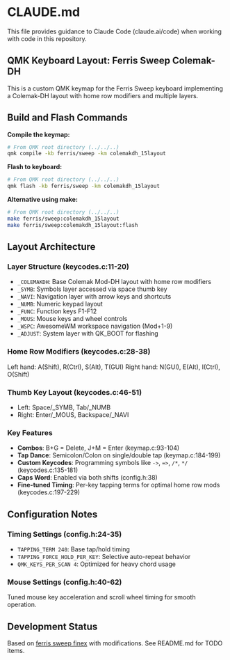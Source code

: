 # CLAUDE.md

This file provides guidance to Claude Code (claude.ai/code) when working with code in this repository.

## QMK Keyboard Layout: Ferris Sweep Colemak-DH

This is a custom QMK keymap for the Ferris Sweep keyboard implementing a Colemak-DH layout with home row modifiers and multiple layers.

## Build and Flash Commands

**Compile the keymap:**
```bash
# From QMK root directory (../../..)
qmk compile -kb ferris/sweep -km colemakdh_15layout
```

**Flash to keyboard:**
```bash
# From QMK root directory (../../..)
qmk flash -kb ferris/sweep -km colemakdh_15layout
```

**Alternative using make:**
```bash
# From QMK root directory (../../..)
make ferris/sweep:colemakdh_15layout
make ferris/sweep:colemakdh_15layout:flash
```

## Layout Architecture

### Layer Structure (keycodes.c:11-20)
- `_COLEMAKDH`: Base Colemak Mod-DH layout with home row modifiers
- `_SYMB`: Symbols layer accessed via space thumb key
- `_NAVI`: Navigation layer with arrow keys and shortcuts
- `_NUMB`: Numeric keypad layout
- `_FUNC`: Function keys F1-F12
- `_MOUS`: Mouse keys and wheel controls
- `_WSPC`: AwesomeWM workspace navigation (Mod+1-9)
- `_ADJUST`: System layer with QK_BOOT for flashing

### Home Row Modifiers (keycodes.c:28-38)
Left hand: A(Shift), R(Ctrl), S(Alt), T(GUI)
Right hand: N(GUI), E(Alt), I(Ctrl), O(Shift)

### Thumb Key Layout (keycodes.c:46-51)
- Left: Space/_SYMB, Tab/_NUMB  
- Right: Enter/_MOUS, Backspace/_NAVI

### Key Features
- **Combos**: B+G = Delete, J+M = Enter (keymap.c:93-104)
- **Tap Dance**: Semicolon/Colon on single/double tap (keymap.c:184-199)
- **Custom Keycodes**: Programming symbols like `->`, `=>`, `/*`, `*/` (keycodes.c:135-181)
- **Caps Word**: Enabled via both shifts (config.h:38)
- **Fine-tuned Timing**: Per-key tapping terms for optimal home row mods (keycodes.c:197-229)

## Configuration Notes

### Timing Settings (config.h:24-35)
- `TAPPING_TERM 240`: Base tap/hold timing
- `TAPPING_FORCE_HOLD_PER_KEY`: Selective auto-repeat behavior
- `QMK_KEYS_PER_SCAN 4`: Optimized for heavy chord usage

### Mouse Settings (config.h:40-62)
Tuned mouse key acceleration and scroll wheel timing for smooth operation.

## Development Status
Based on [ferris sweep finex](https://github.com/finex/ferris-sweep-finex) with modifications. See README.md for TODO items.